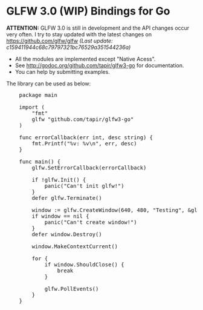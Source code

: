 GLFW 3.0 (WIP) Bindings for Go
==============================

**ATTENTION:** GLFW 3.0 is still in development and the API changes occur very often. I try to stay updated with the latest changes on https://github.com/glfw/glfw _(Last update: c159411944c68c79797321bc76529a351544236a)_

* All the modules are implemented except "Native Acess".
* See http://godoc.org/github.com/tapir/glfw3-go for documentation.
* You can help by submitting examples.

The library can be used as below:
<pre>
	package main
	
	import (
		"fmt"
		glfw "github.com/tapir/glfw3-go"
	)
	
	func errorCallback(err int, desc string) {
		fmt.Printf("%v: %v\n", err, desc)
	}
	
	func main() {
		glfw.SetErrorCallback(errorCallback)
	
		if !glfw.Init() {
			panic("Can't init glfw!")
		}
		defer glfw.Terminate()
	
		window := glfw.CreateWindow(640, 480, "Testing", &glfw.Monitor{}, &glfw.Window{})
		if window == nil {
			panic("Can't create window!")
		}
		defer window.Destroy()
	
		window.MakeContextCurrent()
	
		for {
			if window.ShouldClose() {
				break
			}
		
			glfw.PollEvents()
		}
	}
</pre>
